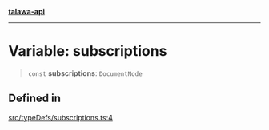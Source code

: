 [**talawa-api**](../../../README.md)

***

# Variable: subscriptions

> `const` **subscriptions**: `DocumentNode`

## Defined in

[src/typeDefs/subscriptions.ts:4](https://github.com/Suyash878/talawa-api/blob/095e6964ce2a06c1c30d1acf81b6162203f1db91/src/typeDefs/subscriptions.ts#L4)
